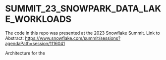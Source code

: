 # SUMMIT_23_SNOWPARK_DATA_LAKE_WORKLOADS

The code in this repo was presented at the 2023 Snowflake Summit. Link to Abstract:
https://www.snowflake.com/summit/sessions?agendaPath=session/1116041

Architecture for the 
